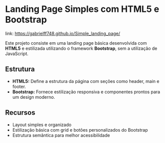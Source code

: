 # Landing Page Simples com HTML5 e Bootstrap

link: https://gabrielff748.github.io/Simple_landing_page/

Este projeto consiste em uma landing page básica desenvolvida com **HTML5** e estilizada utilizando o framework **Bootstrap**, sem a utilização de JavaScript.

## Estrutura

- **HTML5:** Define a estrutura da página com seções como header, main e footer.  
- **Bootstrap:** Fornece estilização responsiva e componentes prontos para um design moderno.

## Recursos

- Layout simples e organizado  
- Estilização básica com grid e botões personalizados do Bootstrap  
- Estrutura semântica para melhor acessibilidade

